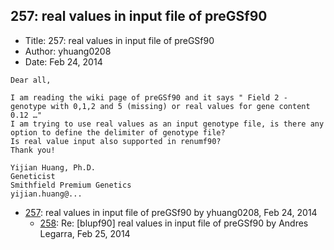 ## 257: real values in input file of preGSf90

- Title: 257: real values in input file of preGSf90
- Author: yhuang0208
- Date: Feb 24, 2014

```
Dear all, 

I am reading the wiki page of preGSf90 and it says " Field 2 - genotype with 0,1,2 and 5 (missing) or real values for gene content 0.12 …"
I am trying to use real values as an input genotype file, is there any option to define the delimiter of genotype file?  
Is real value input also supported in renumf90? 
Thank you!

Yijian Huang, Ph.D.
Geneticist
Smithfield Premium Genetics
yijian.huang@...
```

- [257](0257.md): real values in input file of preGSf90 by yhuang0208, Feb 24, 2014
    - [258](0258.md): Re: [blupf90] real values in input file of preGSf90 by Andres Legarra, Feb 25, 2014
